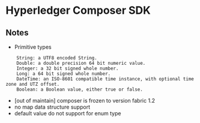 # Hyperledger Composer SDK

## Notes
- Primitive types
```
    String: a UTF8 encoded String.
    Double: a double precision 64 bit numeric value.
    Integer: a 32 bit signed whole number.
    Long: a 64 bit signed whole number.
    DateTime: an ISO-8601 compatible time instance, with optional time zone and UTZ offset.
    Boolean: a Boolean value, either true or false.
```
- [out of maintain] composer is frozen to version fabric 1.2
- no map data structure support
- default value do not support for enum type
